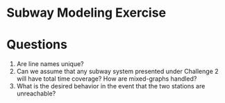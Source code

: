 # Subway Modeling Exercise

# Questions
1. Are line names unique?
2. Can we assume that any subway system presented under Challenge 2 will have total time coverage? How are mixed-graphs handled?
3. What is the desired behavior in the event that the two stations are unreachable?
